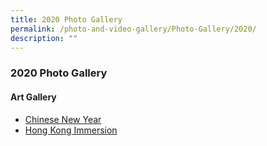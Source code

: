 ```yaml
---
title: 2020 Photo Gallery
permalink: /photo-and-video-gallery/Photo-Gallery/2020/
description: ""
---
```


### 2020 Photo Gallery

#### Art Gallery

* [Chinese New Year](/files/chinese%20new%20year.pdf)
* [Hong Kong Immersion](/files/Hong%20Kong%20Immersion.pdf)
